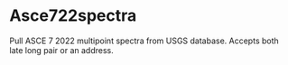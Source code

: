 # Asce722spectra
Pull ASCE 7 2022 multipoint spectra from USGS database.
Accepts both late long pair or an address.
